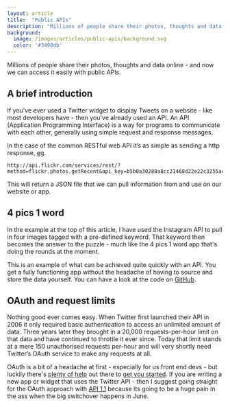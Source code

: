 ```yaml
---
layout: article
title:  "Public APIs"
description: "Millions of people share their photos, thoughts and data online - and now we can access it easily with public APIs."
background:
  image: /images/articles/public-apis/background.svg
  color: '#3498db'
---
```


Millions of people share their photos, thoughts and data online - and now we can access it easily with public APIs.

A brief introduction
----------
If you've ever used a Twitter widget to display Tweets on a website - like most developers have - then you've already used an API. An API (Application Programming Interface) is a way for programs to communicate with each other, generally using simple request and response messages.

In the case of the common RESTful web API it’s as simple as sending a http response, [eg].

    http://api.flickr.com/services/rest/?method=flickr.photos.getRecent&api_key=b5b0a30288a8cc21468d22e22c3255ac&format=rest

This will return a JSON file that we can pull information from and use on our website or app.

4 pics 1 word
----------
In the example at the top of this article, I have used the Instagram API to pull in four images tagged with a pre-defined keyword. That keyword then becomes the answer to the puzzle - much like the 4 pics 1 word app that's doing the rounds at the moment.

This is an example of what can be achieved quite quickly with an API. You get a fully functioning app without the headache of having to source and store the data yourself. You can have a look at the code on [GitHub][].

OAuth and request limits
---------
Nothing good ever comes easy. When Twitter first launched their API in 2006 it only required basic authentication to access an unlimited amount of data. Three years later they brought in a 20,000 requests-per-hour limit on that data and have continued to throttle it ever since. Today that limit stands at a mere 150 unauthorised requests per-hour and will very shortly need Twitter’s OAuth service to make any requests at all.

OAuth is a bit of a headache at first - especially for us front end devs - but luckily there's [plenty of help][] out there to [get you started][]. If you are writing a new app or widget that uses the Twitter API - then I suggest going straight for the OAuth approach with [API 1.1] because its going to be a huge pain in the ass when the big switchover happens in June.

[eg]: http://api.flickr.com/services/rest/?method=flickr.photos.getRecent&api_key=b5b0a30288a8cc21468d22e22c3255ac&format=rest
[GitHub]: https://github.com/sambeckham/blog/blob/master/src/scripts/public-APIs.js
[plenty of help]: http://www.youtube.com/playlist?list=PL032A5954701D543C
[get you started]: http://www.webdevdoor.com/php/authenticating-twitter-feed-timeline-oauth/
[API 1.1]: https://dev.twitter.com/docs/api/1.1